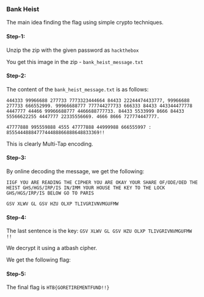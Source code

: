 ### Bank Heist

The main idea finding the flag using simple crypto techniques.

#### Step-1:

Unzip the zip with the given password as `hackthebox`

You get this image in the zip - `bank_heist_message.txt`

#### Step-2:

The content of the `bank_heist_message.txt` is as follows:

```
444333 99966688 277733 7773323444664 84433 22244474433777, 99966688 277733 666552999. 99966688777 777744277733 666333 84433 443344477778 4447777 44466 99966688777 4466688777733. 84433 5533999 8666 84433 55566622255 4447777 22335556669. 4666 8666 727774447777.

47777888 995559888 4555 47777888 44999988 666555997 : 8555444888477744488866888648833369!!

```
This is clearly Multi-Tap encoding.

#### Step-3:

By online decoding the message, we get the following:

```
IIGF YOU ARE READING THE CIPHER YOU ARE OKAY YOUR SHARE OF/ODE/OED THE HEIST GHS/HGS/IRP/IS IN/IMM YOUR HOUSE THE KEY TO THE LOCK GHS/HGS/IRP/IS BELOW GO TO PARIS 

GSV XLWV GL GSV HZU OLXP TLIVGRIVNVMGUFMW 

```

#### Step-4:

The last sentence is the key: `GSV XLWV GL GSV HZU OLXP TLIVGRIVNVMGUFMW !!`

We decrypt it using a atbash cipher. 

We get the following flag:

#### Step-5:

The final flag is `HTB{GORETIREMENTFUND!!}`